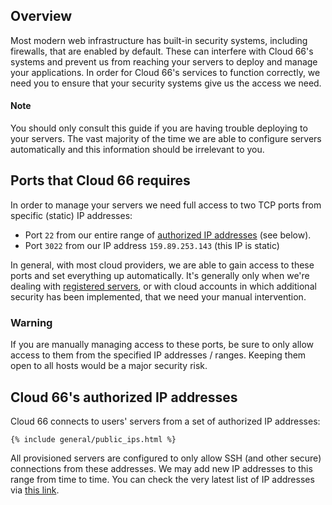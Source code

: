 ## Overview

Most modern web infrastructure has built-in security systems, including firewalls, that are enabled by default. These can interfere with Cloud 66's systems and prevent us from reaching your servers to deploy and manage your applications. In order for Cloud 66's services to function correctly, we need you to ensure that your security systems give us the access we need.

#### Note
<div class="notice notice-warning"><p>You should only consult this guide if you are having trouble deploying to your servers. The vast majority of the time we are able to configure servers automatically and this information should be irrelevant to you.</p></div>

## Ports that Cloud 66 requires

In order to manage your servers we need full access to two TCP ports from specific (static) IP addresses:

- Port `22` from our entire range of [authorized IP addresses](#cloud-66s-authorized-ip-addresses) (see below).
- Port `3022` from our IP address `159.89.253.143` (this IP is static)

In general, with most cloud providers, we are able to gain access to these ports and set everything up automatically. It's generally only when we're dealing with [registered servers](/{{page.collection}}/how-to-guides/deployment/registered-servers.html), or with cloud accounts in which additional security has been implemented, that we need your manual intervention. 

### Warning
<div class="notice notice-danger"><p>If you are manually managing access to these ports, be sure to only allow access to them from the specified IP addresses / ranges. Keeping them open to all hosts would be a major security risk.</p></div>

## Cloud 66's authorized IP addresses

Cloud 66 connects to users' servers from a set of authorized IP addresses:

```
{% include general/public_ips.html %}
```

All provisioned servers are configured to only allow SSH (and other secure) connections from these addresses. We may add new IP addresses to this range from time to time. You can check the very latest list of IP addresses via [this link](https://app.cloud66.com/authorized_ips).